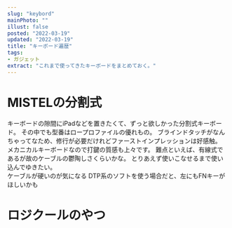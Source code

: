 ```yaml
---
slug: "keybord"
mainPhoto: ""
illust: false
posted: "2022-03-19"
updated: "2022-03-19"
title: "キーボード遍歴"
tags: 
- ガジェット
extract: "これまで使ってきたキーボードをまとめておく。"
---
```

# MISTELの分割式
キーボードの隙間にiPadなどを置きたくて、ずっと欲しかった分割式キーボード。
その中でも型番はロープロファイルの優れもの。
ブラインドタッチがなんちゃってなため、修行が必要だけれどファーストインプレッションは好感触。
メカニカルキーボードなので打鍵の質感も上々です。
難点といえば、有線式であるが故のケーブルの鬱陶しさくらいかな。
とりあえず使いこなせるまで使い込んでゆきたい。  
ケーブルが硬いのが気になる
DTP系のソフトを使う場合だと、左にもFNキーがほしいかも

# ロジクールのやつ

